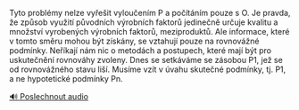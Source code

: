 
Tyto problémy nelze vyřešit vyloučením P a počítáním pouze s O. Je pravda, že způsob využití původních výrobních faktorů jedinečně určuje kvalitu a množství vyrobených výrobních faktorů, meziproduktů. Ale informace, které v tomto směru mohou být získány, se vztahují pouze na rovnovážné podmínky. Neříkají nám nic o metodách a postupech, které mají být pro uskutečnění rovnováhy zvoleny. Dnes se setkáváme se zásobou P1, jež se od rovnovážného stavu liší. Musíme vzít v úvahu skutečné podmínky, tj. P1, a ne hypotetické podmínky Pn.

[🔊 Poslechnout audio](/data/7-paragraphs/audio/chapter_143/para_007-Tyto-problmy-nelze-vyeit-vylouenm-P-a-potn.mp3)

